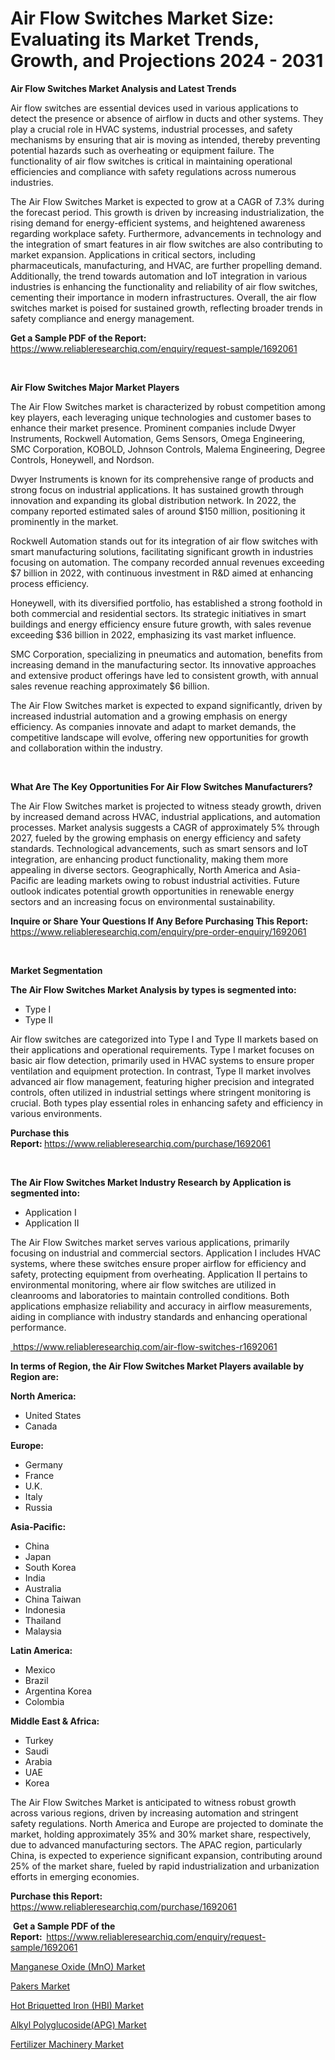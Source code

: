 <p><h1>Air Flow Switches Market Size: Evaluating its Market Trends, Growth, and Projections 2024 - 2031</h1></p><p><strong>Air Flow Switches Market Analysis and Latest Trends</strong></p>
<p><p>Air flow switches are essential devices used in various applications to detect the presence or absence of airflow in ducts and other systems. They play a crucial role in HVAC systems, industrial processes, and safety mechanisms by ensuring that air is moving as intended, thereby preventing potential hazards such as overheating or equipment failure. The functionality of air flow switches is critical in maintaining operational efficiencies and compliance with safety regulations across numerous industries.</p><p>The Air Flow Switches Market is expected to grow at a CAGR of 7.3% during the forecast period. This growth is driven by increasing industrialization, the rising demand for energy-efficient systems, and heightened awareness regarding workplace safety. Furthermore, advancements in technology and the integration of smart features in air flow switches are also contributing to market expansion. Applications in critical sectors, including pharmaceuticals, manufacturing, and HVAC, are further propelling demand. Additionally, the trend towards automation and IoT integration in various industries is enhancing the functionality and reliability of air flow switches, cementing their importance in modern infrastructures. Overall, the air flow switches market is poised for sustained growth, reflecting broader trends in safety compliance and energy management.</p></p>
<p><strong>Get a Sample PDF of the Report:&nbsp;</strong> <a href="https://www.reliableresearchiq.com/enquiry/request-sample/1692061?utm_campaign=1132&utm_medium=2&utm_source=Github&utm_content=ia&utm_term=18102024&utm_id=air-flow-switches">https://www.reliableresearchiq.com/enquiry/request-sample/1692061</a></p>
<p>&nbsp;</p>
<p><strong>Air Flow Switches Major Market Players</strong></p>
<p><p>The Air Flow Switches market is characterized by robust competition among key players, each leveraging unique technologies and customer bases to enhance their market presence. Prominent companies include Dwyer Instruments, Rockwell Automation, Gems Sensors, Omega Engineering, SMC Corporation, KOBOLD, Johnson Controls, Malema Engineering, Degree Controls, Honeywell, and Nordson.</p><p>Dwyer Instruments is known for its comprehensive range of products and strong focus on industrial applications. It has sustained growth through innovation and expanding its global distribution network. In 2022, the company reported estimated sales of around $150 million, positioning it prominently in the market.</p><p>Rockwell Automation stands out for its integration of air flow switches with smart manufacturing solutions, facilitating significant growth in industries focusing on automation. The company recorded annual revenues exceeding $7 billion in 2022, with continuous investment in R&D aimed at enhancing process efficiency.</p><p>Honeywell, with its diversified portfolio, has established a strong foothold in both commercial and residential sectors. Its strategic initiatives in smart buildings and energy efficiency ensure future growth, with sales revenue exceeding $36 billion in 2022, emphasizing its vast market influence.</p><p>SMC Corporation, specializing in pneumatics and automation, benefits from increasing demand in the manufacturing sector. Its innovative approaches and extensive product offerings have led to consistent growth, with annual sales revenue reaching approximately $6 billion.</p><p>The Air Flow Switches market is expected to expand significantly, driven by increased industrial automation and a growing emphasis on energy efficiency. As companies innovate and adapt to market demands, the competitive landscape will evolve, offering new opportunities for growth and collaboration within the industry.</p></p>
<p>&nbsp;</p>
<p><strong>What Are The Key Opportunities For Air Flow Switches Manufacturers?</strong></p>
<p><p>The Air Flow Switches market is projected to witness steady growth, driven by increased demand across HVAC, industrial applications, and automation processes. Market analysis suggests a CAGR of approximately 5% through 2027, fueled by the growing emphasis on energy efficiency and safety standards. Technological advancements, such as smart sensors and IoT integration, are enhancing product functionality, making them more appealing in diverse sectors. Geographically, North America and Asia-Pacific are leading markets owing to robust industrial activities. Future outlook indicates potential growth opportunities in renewable energy sectors and an increasing focus on environmental sustainability.</p></p>
<p><strong>Inquire or Share Your Questions If Any Before Purchasing This Report:</strong> <a href="https://www.reliableresearchiq.com/enquiry/pre-order-enquiry/1692061?utm_campaign=1132&utm_medium=2&utm_source=Github&utm_content=ia&utm_term=18102024&utm_id=air-flow-switches">https://www.reliableresearchiq.com/enquiry/pre-order-enquiry/1692061</a></p>
<p>&nbsp;</p>
<p><strong>Market Segmentation</strong></p>
<p><strong>The Air Flow Switches Market Analysis by types is segmented into:</strong></p>
<p><ul><li>Type I</li><li>Type II</li></ul></p>
<p><p>Air flow switches are categorized into Type I and Type II markets based on their applications and operational requirements. Type I market focuses on basic air flow detection, primarily used in HVAC systems to ensure proper ventilation and equipment protection. In contrast, Type II market involves advanced air flow management, featuring higher precision and integrated controls, often utilized in industrial settings where stringent monitoring is crucial. Both types play essential roles in enhancing safety and efficiency in various environments.</p></p>
<p><strong>Purchase this Report:&nbsp;</strong><a href="https://www.reliableresearchiq.com/purchase/1692061?utm_campaign=1132&utm_medium=2&utm_source=Github&utm_content=ia&utm_term=18102024&utm_id=air-flow-switches">https://www.reliableresearchiq.com/purchase/1692061</a></p>
<p>&nbsp;</p>
<p><strong>The Air Flow Switches Market Industry Research by Application is segmented into:</strong></p>
<p><ul><li>Application I</li><li>Application II</li></ul></p>
<p><p>The Air Flow Switches market serves various applications, primarily focusing on industrial and commercial sectors. Application I includes HVAC systems, where these switches ensure proper airflow for efficiency and safety, protecting equipment from overheating. Application II pertains to environmental monitoring, where air flow switches are utilized in cleanrooms and laboratories to maintain controlled conditions. Both applications emphasize reliability and accuracy in airflow measurements, aiding in compliance with industry standards and enhancing operational performance.</p></p>
<p><a href="https://www.reliableresearchiq.com/air-flow-switches-r1692061?utm_campaign=1132&utm_medium=2&utm_source=Github&utm_content=ia&utm_term=18102024&utm_id=air-flow-switches">&nbsp;https://www.reliableresearchiq.com/air-flow-switches-r1692061</a></p>
<p><strong>In terms of Region, the Air Flow Switches Market Players available by Region are:</strong></p>
<p>
    <p> <strong> North America: </strong>
        <ul>
            <li>United States</li>
            <li>Canada</li>
        </ul>
        </p> 
    <p> <strong> Europe: </strong>
        <ul>
            <li>Germany</li>
            <li>France</li>
            <li>U.K.</li>
            <li>Italy</li>
            <li>Russia</li>
        </ul>
        </p> 
    <p> <strong> Asia-Pacific: </strong>
        <ul>
            <li>China</li>
            <li>Japan</li>
            <li>South Korea</li>
            <li>India</li>
            <li>Australia</li>
            <li>China Taiwan</li>
            <li>Indonesia</li>
            <li>Thailand</li>
            <li>Malaysia</li>
        </ul>
        </p> 
    <p> <strong> Latin America: </strong>
        <ul>
            <li>Mexico</li>
            <li>Brazil</li>
            <li>Argentina Korea</li>
            <li>Colombia</li>
        </ul>
        </p> 
    <p> <strong> Middle East & Africa: </strong>
        <ul>
            <li>Turkey</li>
            <li>Saudi</li>
            <li>Arabia</li>
            <li>UAE</li>
            <li>Korea</li>
        </ul>
    </p>
    </p>
<p><p>The Air Flow Switches Market is anticipated to witness robust growth across various regions, driven by increasing automation and stringent safety regulations. North America and Europe are projected to dominate the market, holding approximately 35% and 30% market share, respectively, due to advanced manufacturing sectors. The APAC region, particularly China, is expected to experience significant expansion, contributing around 25% of the market share, fueled by rapid industrialization and urbanization efforts in emerging economies.</p></p>
<p><strong>Purchase this Report: </strong><a href="https://www.reliableresearchiq.com/purchase/1692061?utm_campaign=1132&utm_medium=2&utm_source=Github&utm_content=ia&utm_term=18102024&utm_id=air-flow-switches">https://www.reliableresearchiq.com/purchase/1692061</a></p>
<p>&nbsp;<strong>Get a Sample PDF of the Report:&nbsp;&nbsp;</strong><a href="https://www.reliableresearchiq.com/enquiry/request-sample/1692061?utm_campaign=1132&utm_medium=2&utm_source=Github&utm_content=ia&utm_term=18102024&utm_id=air-flow-switches">https://www.reliableresearchiq.com/enquiry/request-sample/1692061</a></p>
<p><strong></strong></p>
<p><p><a href="https://www.linkedin.com/pulse/global-manganese-oxide-mno-market-product-types-applications-regional-gzuwc?utm_campaign=1132&utm_medium=2&utm_source=Github&utm_content=ia&utm_term=18102024&utm_id=air-flow-switches">Manganese Oxide (MnO) Market</a></p><p><a href="https://issuu.com/reportprime-2/docs/pakers-market-size-2030.pptx_6b689c8c097278?utm_campaign=1132&utm_medium=2&utm_source=Github&utm_content=ia&utm_term=18102024&utm_id=air-flow-switches">Pakers Market</a></p><p><a href="https://www.linkedin.com/pulse/hot-briquetted-iron-hbi-market-evolution-key-trends-regional-rhxyc?utm_campaign=1132&utm_medium=2&utm_source=Github&utm_content=ia&utm_term=18102024&utm_id=air-flow-switches">Hot Briquetted Iron (HBI) Market</a></p><p><a href="https://github.com/herbtbgfennig/Market-Research-Report-List-1/blob/main/alkyl-polyglucosideapg-market.md?utm_campaign=1132&utm_medium=2&utm_source=Github&utm_content=ia&utm_term=18102024&utm_id=air-flow-switches">Alkyl Polyglucoside(APG) Market</a></p><p><a href="https://issuu.com/reportprime-2/docs/fertilizer-machinery-market-size-20_800d1f228503c7?utm_campaign=1132&utm_medium=2&utm_source=Github&utm_content=ia&utm_term=18102024&utm_id=air-flow-switches">Fertilizer Machinery Market</a></p></p>